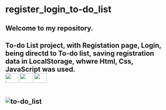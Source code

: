 # register_login_to-do_list
<h2> Welcome to my repository.

<h2> To-do List project, with Registation page, Login, being directd to To-do list,
saving registration data in LocalStorage, whwre Html, Css, JavaScript was used.
<br>

<div display="flex" >
      <img align="center" alto="Caio-html" height="30" width="40" src="https://cdn.jsdelivr.net/gh/devicons/devicon/icons/html5/html5-original.svg">
      <img  align="center" alto="Caio-css" height="30" width="40"  src="https://cdn.jsdelivr.net/gh/devicons/devicon/icons/css3/css3-original.svg">
      <img  align="center" alto="Caio-javascript" height="30" width="40" src="https://cdn.jsdelivr.net/gh/devicons/devicon/icons/javascript/javascript-original.svg">  
</div>
 <br>
  
  ![to-do_list](https://user-images.githubusercontent.com/129814574/232642268-62030fe4-5f00-4ac0-b966-c52832b1ab47.gif)    
